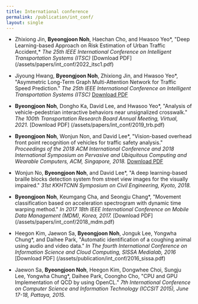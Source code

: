 ```yaml
---
title: International conference
permalink: /publication/int_conf/
layout: single
---
```


- Zhixiong Jin, **Byeongjoon Noh**, Haechan Cho, and Hwasoo Yeo\*, "Deep Learning-based Approach on Risk Estimation of Urban Traffic Accident,* *The 25th IEEE International Conference on Intelligent Transportation Systems (ITSC)* [Download PDF] (/assets/papers/int_conf/2022_itsc1.pdf)

- Jiyoung Hwang, **Byeongjoon Noh**, Zhixiong Jin, and Hwasoo Yeo\*, "Asymmetric Long-Term Graph Multi-Attention Network for Traffic Speed Prediction." *The 25th IEEE International Conference on Intelligent Transportation Systems (ITSC)* [Download PDF](/assets/papers/int_conf/2022_itsc2.pdf)  

- **Byeongjoon Noh**, Dongho Ka, David Lee, and Hwasoo Yeo\*, "Analysis of vehicle-pedestrian interactive behaviors near unsignalized crosswalk." *The 100th Transportation Research Board Annual Meeting, Virtual, 2021.* [Download PDF] (/assets/papers/int_conf/2019_trb.pdf)  

- **Byeongjoon Noh**, Wonjun Non, and David Lee\*, "Vision-based overhead front point recognition of vehicles for traffic safety analysis." *Proceedings of the 2018 ACM International Conference and 2018 International Symposium on Pervasive and Ubiquitous Computing and Wearable Computers, ACM, Singapore, 2018.* [Download PDF](/assets/papers/int_conf/2018_acm.pdf)  

- Wonjun No, **Byeongjoon Noh**, and David Lee\*, "A deep learning-based braille blocks detection system from street view images for the visually impaired." *31st KKHTCNN Symposium on Civil Engineering, Kyoto, 2018.*   

- **Byeongjoon Noh**, Keumgang Cha, and Seongju Chang\*, "Movement classification based on acceleration spectrogram with dynamic time warping method." *In 2017 18th IEEE International Conference on Mobile Data Management (MDM), Korea, 2017.* [Download PDF] (/assets/papers/int_conf/2018_mdm.pdf)
  
- Heegon Kim, Jaewon Sa, **Byeongjoon Noh**, Jonguk Lee, Yongwha Chung\*, and Daihee Park, "Automatic identification of a coughing animal using audio and video data." *In The fourth International Conference on Information Science and Cloud Computing, SISSA Medialab, 2016* [Download PDF] (/assets/publication/int_conf/2016_sissa.pdf)

- Jaewon Sa, **Byeongjoon Noh**, Heegon Kim,  Dongwhee Choi, Sungju Lee, Yongwha Chung\*, Daihee Park, Coongho Cho, "CPU and GPU Implementation of QCD by using OpenCL." *7th International Conference on Computer Science and Information Technology (ICCSIT 2015), June 17-18, Pattaya, 2015.* 

